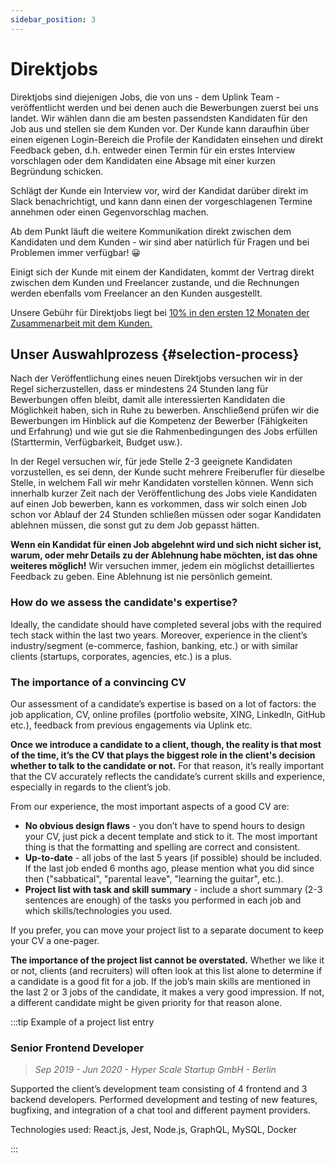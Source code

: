 ```yaml
---
sidebar_position: 3
---
```


# Direktjobs

Direktjobs sind diejenigen Jobs, die von uns - dem Uplink Team - veröffentlicht werden und bei denen auch die Bewerbungen zuerst bei uns landet. Wir wählen dann die am besten passendsten Kandidaten für den Job aus und stellen sie dem Kunden vor. Der Kunde kann daraufhin über einen eigenen Login-Bereich die Profile der Kandidaten einsehen und direkt Feedback geben, d.h. entweder einen Termin für ein erstes Interview vorschlagen oder dem Kandidaten eine Absage mit einer kurzen Begründung schicken.

Schlägt der Kunde ein Interview vor, wird der Kandidat darüber direkt im Slack benachrichtigt, und kann dann einen der vorgeschlagenen Termine annehmen oder einen Gegenvorschlag machen.

Ab dem Punkt läuft die weitere Kommunikation direkt zwischen dem Kandidaten und dem Kunden - wir sind aber natürlich für Fragen und bei Problemen immer verfügbar! 😀

Einigt sich der Kunde mit einem der Kandidaten, kommt der Vertrag direkt zwischen dem Kunden und Freelancer zustande, und die Rechnungen werden ebenfalls vom Freelancer an den Kunden ausgestellt.

Unsere Gebühr für Direktjobs liegt bei [10% in den ersten 12 Monaten der Zusammenarbeit mit dem Kunden.](our-fee.md)

## Unser Auswahlprozess {#selection-process}

Nach der Veröffentlichung eines neuen Direktjobs versuchen wir in der Regel sicherzustellen, dass er mindestens 24 Stunden lang für Bewerbungen offen bleibt, damit alle interessierten Kandidaten die Möglichkeit haben, sich in Ruhe zu bewerben. Anschließend prüfen wir die Bewerbungen im Hinblick auf die Kompetenz der Bewerber (Fähigkeiten und Erfahrung) und wie gut sie die Rahmenbedingungen des Jobs erfüllen (Starttermin, Verfügbarkeit, Budget usw.).

In der Regel versuchen wir, für jede Stelle 2-3 geeignete Kandidaten vorzustellen, es sei denn, der Kunde sucht mehrere Freiberufler für dieselbe Stelle, in welchem Fall wir mehr Kandidaten vorstellen können. Wenn sich innerhalb kurzer Zeit nach der Veröffentlichung des Jobs viele Kandidaten auf einen Job bewerben, kann es vorkommen, dass wir solch einen Job schon vor Ablauf der 24 Stunden schließen müssen oder sogar Kandidaten ablehnen müssen, die sonst gut zu dem Job gepasst hätten.

**Wenn ein Kandidat für einen Job abgelehnt wird und sich nicht sicher ist, warum, oder mehr Details zu der Ablehnung habe möchten, ist das ohne weiteres möglich!** Wir versuchen immer, jedem ein möglichst detailliertes Feedback zu geben. Eine Ablehnung ist nie persönlich gemeint.

### How do we assess the candidate's expertise?

Ideally, the candidate should have completed several jobs with the required tech stack within the last two years. Moreover, experience in the client’s industry/segment (e-commerce, fashion, banking, etc.) or with similar clients (startups, corporates, agencies, etc.) is a plus.

### The importance of a convincing CV

Our assessment of a candidate’s expertise is based on a lot of factors: the job application, CV, online profiles (portfolio website, XING, LinkedIn, GitHub etc.), feedback from previous engagements via Uplink etc.

**Once we introduce a candidate to a client, though, the reality is that most of the time, it’s the CV that plays the biggest role in the client's decision whether to talk to the candidate or not.** For that reason, it’s really important that the CV accurately reflects the candidate’s current skills and experience, especially in regards to the client’s job.

From our experience, the most important aspects of a good CV are:

* **No obvious design flaws** - you don’t have to spend hours to design your CV, just pick a decent template and stick to it. The most important thing is that the formatting and spelling are correct and consistent.
* **Up-to-date** - all jobs of the last 5 years (if possible) should be included. If the last job ended 6 months ago, please mention what you did since then ("sabbatical", "parental leave", "learning the guitar", etc.).
* **Project list with task and skill summary** - include a short summary (2-3 sentences are enough) of the tasks you performed in each job and which skills/technologies you used.

If you prefer, you can move your project list to a separate document to keep your CV a one-pager.

**The importance of the project list cannot be overstated.** Whether we like it or not, clients (and recruiters) will often look at this list alone to determine if a candidate is a good fit for a job. If the job’s main skills are mentioned in the last 2 or 3 jobs of the candidate, it makes a very good impression. If not, a different candidate might be given priority for that reason alone.

:::tip Example of a project list entry

### Senior Frontend Developer

> _Sep 2019 - Jun 2020 - Hyper Scale Startup GmbH - Berlin_

Supported the client’s development team consisting of 4 frontend and 3 backend developers. Performed development and testing of new features, bugfixing, and integration of a chat tool and different payment providers.

Technologies used: React.js, Jest, Node.js, GraphQL, MySQL, Docker

:::
